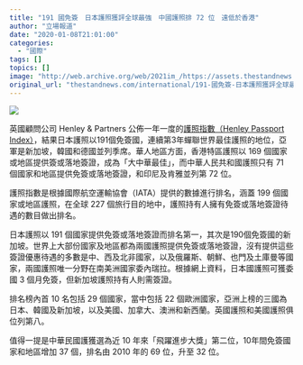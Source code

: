 ```yaml
---
title: "191 國免簽　日本護照獲評全球最強　中國護照排 72 位　遠低於香港"
author: "立場報道"
date: "2020-01-08T21:01:00"
categories:
  - "國際"
tags: []
topics: []
image: "http://web.archive.org/web/2021im_/https://assets.thestandnews.com/media/photos/20200108-19_ID0jo_pUL6HXR.png"
original_url: "thestandnews.com/international/191-國免簽-日本護照獲評全球最強-中國護照排-72-位-遠低於香港"
---
```

![](http://web.archive.org/web/2021im_/https://assets.thestandnews.com/media/photos/20200108-19_ID0jo_pUL6HXR.png)

英國顧問公司 Henley & Partners 公佈一年一度的[護照指數（Henley Passport Index）](http://web.archive.org/web/20211229132434/https://www.henleypassportindex.com/assets/2020/Q1/HENLEY%20PASSPORT%20INDEX%202020%20Q1%20INFOGRAPHIC%20GLOBAL%20RANKING_191219.pdf)，結果日本護照以191個免簽國，連續第3年蟬聯世界最佳護照的地位，亞軍是新加坡，韓國和德國並列季席。華人地區方面，香港特區護照以 169 個國家或地區提供簽或落地簽證，成為「大中華最佳」，而中華人民共和國護照只有 71 個國家和地區提供免簽或落地簽證，和印尼及肯雅並列第 72 位。

護照指數是根據國際航空運輸協會（IATA）提供的數據進行排名，涵蓋 199 個國家或地區護照，在全球 227 個旅行目的地中，護照持有人擁有免簽或落地簽證待遇的數目做出排名。

日本護照以 191 個國家提供免簽或落地簽證而排名第一，其次是190個免簽國的新加坡。世界上大部份國家及地區都為兩國護照提供免簽或落地簽證，沒有提供這些簽證優惠待遇的多數是中、西及北非國家，以及俄羅斯、朝鮮、也門及土庫曼等國家，兩國護照唯一分野在南美洲國家委內瑞拉。根據網上資料，日本國護照可獲委國 3 個月免簽，但新加坡護照持有人則需簽證。

排名榜內首 10 名包括 29 個國家，當中包括 22 個歐洲國家，亞洲上榜的三國為日本、韓國及新加坡，以及美國、加拿大、澳洲和新西蘭。英國護照和美國護照俱位列第八。

值得一提是中華民國護獲選為近 10 年來「飛躍進步大獎」第二位，10年間免簽國家和地區增加 37 個，排名由 2010 年的 69 位，升至 32 位。